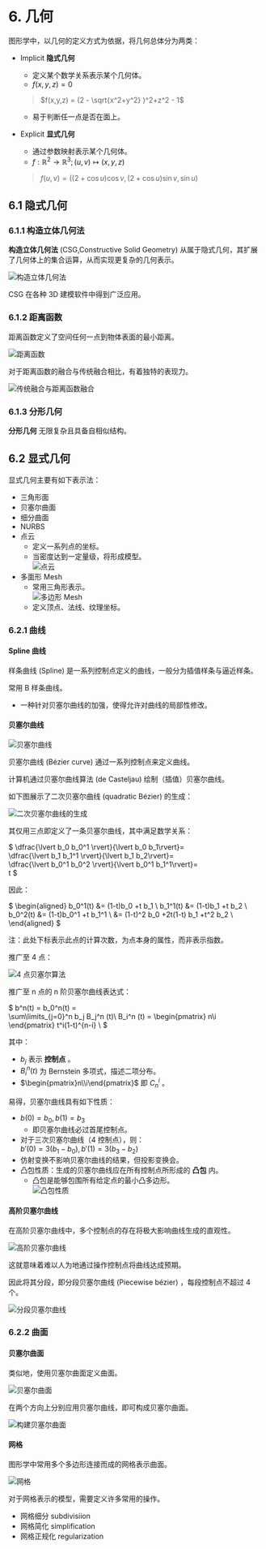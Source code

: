 # 6. 几何

图形学中，以几何的定义方式为依据，将几何总体分为两类：

- Implicit **隐式几何**

  - 定义某个数学关系表示某个几何体。
  - $f(x,y,z) = 0$

  > $f(x,y,z) = (2 - \sqrt{x^2+y^2} )^2+z^2 - 1$

  - 易于判断任一点是否在面上。

- Explicit **显式几何**

  - 通过参数映射表示某个几何体。
  - $f:\mathbb{R}^2 \rightarrow \mathbb{R}^3;(u,v) \mapsto (x,y,z)$

  > $f(u,v) = ((2+\cos{u})\cos{v},(2+\cos{u})\sin{v},\sin{u})$

## 6.1 隐式几何

### 6.1.1 构造立体几何法

**构造立体几何法** (CSG,Constructive Solid Geometry) 从属于隐式几何，其扩展了几何体上的集合运算，从而实现更复杂的几何表示。

![构造立体几何法](../pic/CSG.png)

CSG 在各种 3D 建模软件中得到广泛应用。

### 6.1.2 距离函数

距离函数定义了空间任何一点到物体表面的最小距离。

![距离函数](../pic/distFunc.png)

对于距离函数的融合与传统融合相比，有着独特的表现力。

![传统融合与距离函数融合](../pic/distFuncMerge.png)

### 6.1.3 分形几何

**分形几何** 无限复杂且具备自相似结构。

## 6.2 显式几何

显式几何主要有如下表示法：

- 三角形面
- 贝塞尔曲面
- 细分曲面
- NURBS
- 点云
  - 定义一系列点的坐标。
  - 当密度达到一定量级，将形成模型。  
    ![点云](../pic/pointCloud.png)
- 多面形 Mesh
  - 常用三角形表示。  
    ![多边形 Mesh](../pic/polygonMesh.png)
  - 定义顶点、法线、纹理坐标。

### 6.2.1 曲线

#### Spline 曲线

样条曲线 (Spline) 是一系列控制点定义的曲线，一般分为插值样条与逼近样条。

常用 B 样条曲线。

- 一种针对贝塞尔曲线的加强，使得允许对曲线的局部性修改。

#### 贝塞尔曲线

![贝塞尔曲线](../pic/bezierCurves.png)

贝塞尔曲线 (Bézier curve) 通过一系列控制点来定义曲线。

计算机通过贝塞尔曲线算法 (de Casteljau) 绘制（插值）贝塞尔曲线。

如下图展示了二次贝塞尔曲线 (quadratic Bézier) 的生成：

![二次贝塞尔曲线的生成](../pic/deCasteljau.png)

其仅用三点即定义了一条贝塞尔曲线，其中满足数学关系：

$ \dfrac{\lvert b_0 b_0^1 \rvert}{\lvert b_0 b_1\rvert}=  
\dfrac{\lvert b_1 b_1^1 \rvert}{\lvert b_1 b_2\rvert}=  
\dfrac{\lvert b_0^1 b_0^2 \rvert}{\lvert b_0^1 b_1^1\rvert}=  
t $

因此：

$
\begin{aligned}
b_0^1(t) &= (1-t)b_0 +t b_1 \\
b_1^1(t) &= (1-t)b_1 +t b_2 \\
b_0^2(t) &= (1-t)b_0^1 +t b_1^1 \\
         &= (1-t)^2 b_0 +2t(1-t) b_1 +t^2 b_2 \\
\end{aligned}
$

注：此处下标表示此点的计算次数，为点本身的属性，而非表示指数。

推广至 4 点：

![4 点贝塞尔算法](../pic/deCasteljau_4.png)

推广至 n 点的 n 阶贝塞尔曲线表达式：

$
b^n(t) = b_0^n(t) =  
\sum\limits_{j=0}^n b_j B_j^n (t)\\
B_i^n (t) =
\begin{pmatrix}
n\\i
\end{pmatrix}
t^i(1-t)^{n-i}
\\
$

其中：

- $b_j$ 表示 **控制点** 。
- $B_i^n (t)$ 为 Bernstein 多项式，描述二项分布。
- $\begin{pmatrix}n\\i\end{pmatrix}$ 即 $C_n^i$ 。

易得，贝塞尔曲线具有如下性质：

- $b(0) = b_0,b(1) = b_3$
  - 即贝塞尔曲线必过首尾控制点。
- 对于三次贝塞尔曲线（4 控制点），则：  
  $b'(0) = 3(b_1 - b_0),b'(1) = 3(b_3 - b_2)$
- 仿射变换不影响贝塞尔曲线的结果，但投影变换会。
- 凸包性质：生成的贝塞尔曲线应在所有控制点所形成的 **凸包** 内。
  - 凸包是能够包围所有给定点的最小凸多边形。  
    ![凸包性质](../pic/convexHull.png)

#### 高阶贝塞尔曲线

在高阶贝塞尔曲线中，多个控制点的存在将极大影响曲线生成的直观性。

![高阶贝塞尔曲线](../pic/highOrderBezier.png)

这就意味着难以人为地通过操作控制点将曲线达成预期。

因此将其分段，即分段贝塞尔曲线 (Piecewise bézier) ，每段控制点不超过 4 个。

![分段贝塞尔曲线](../pic/piecewiseBezier.png)

### 6.2.2 曲面

#### 贝塞尔曲面

类似地，使用贝塞尔曲面定义曲面。

![贝塞尔曲面](../pic/bezierSurface.png)

在两个方向上分别应用贝塞尔曲线，即可构成贝塞尔曲面。

![构建贝塞尔曲面](../pic/buildBezierSurface.png)

#### 网格

图形学中常用多个多边形连接而成的网格表示曲面。

![网格](../pic/mesh.png)

对于网格表示的模型，需要定义许多常用的操作。

- 网格细分 subdivisiion
- 网格简化 simplification
- 网格正规化 regularization
